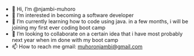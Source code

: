 - 👋 Hi, I’m @njambi-muhoro
- 👀 I’m interested in becoming a software developer 
- 🌱 I’m currently learning how to code using java. in a few months, i will be joining my first ever coding  boot camp
- 💞️ I’m looking to collaborate on a certain idea that i have most probably next year when im done with my boot camp
- 📫 How to reach me gmail: muhoronjambi@gmail.com

<!---
njambi-muhoro/njambi-muhoro is a ✨ special ✨ repository because its `README.md` (this file) appears on your GitHub profile.
You can click the Preview link to take a look at your changes.
--->
